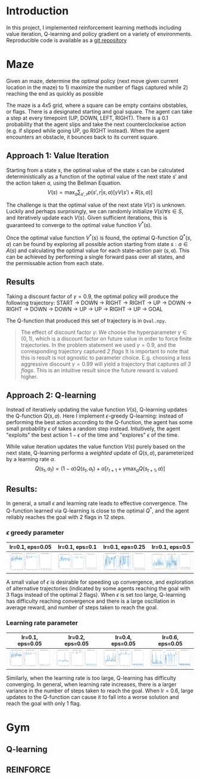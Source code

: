 # Introduction
In this project, I implemented reinforcement learning methods including value iteration, Q-learning and policy gradient on a variety of environments. Reproducible code is available as a [git repository](https://github.com/fyng/SLAM)

# Maze
Given an maze, determine the optimal policy (next move given current location in the maze) to 1) maximize the number of flags captured while 2) reaching the end as quickly as possible

The maze is a 4x5 grid, where a square can be empty contains obstables, or flags. There is a designated starting and goal square. The agent can take a step at every timepoint (UP, DOWN, LEFT, RIGHT). There is a 0.1 probability that the agent slips and take the next counterclockwise action (e.g. if slipped while going UP, go RIGHT instead). When the agent encounters an obstacle, it bounces back to its current square. 

## Approach 1: Value Iteration
Starting from a state $s$, the optimal value of the state $s$ can be calculated deterministically as a function of the optimal value of the next state $s'$ and the action taken $a$, using the Bellman Equation. 
$$V(s) = \max_a \sum_{s', r} p(s',r|s,a)[\gamma V(s') + R(s,a)]$$

The challenge is that the optimal value of the next state $V(s')$ is unknown. Luckily and perhaps surprisingly, we can randomly initialize $V(s) \forall s \in S$, and iteratively update each $V(s)$. Given sufficient iterations, this is guaranteed to converge to the optimal value function $V^{*}(s)$.

Once the optimal value function $V^{*}(s)$ is found, the optimal Q-function $Q^{*}(s,a)$ can be found by exploring all possible action starting from state $s: a \in A(s)$ and calculating the optimal value for each state-action pair $(s,a)$. This can be achieved by performing a single forward pass over all states, and the permissable action from each state. 

## Results
Taking a discount factor of $\gamma = 0.9$, the optimal policy will produce the following trajectory:
START -> DOWN -> RIGHT -> RIGHT -> UP -> DOWN -> RIGHT -> DOWN -> DOWN -> UP -> UP -> RIGHT -> UP -> GOAL

The Q-function that produced this set of trajectory is in `Qval.npy`.

> The effect of discount factor $\gamma$:
> We choose the hyperparameter $\gamma \in (0,1)$, which is a discount factor on future value in order to force finite trajectories. In the problem statement we used $\gamma=0.9$, and the corresponding trajectory captured *2 flags*
> It is important to note that this is result is not agnostic to parameter choice. E.g. choosing a less aggressive discount $\gamma = 0.99$ will yield a trajectory that captures *all 3 flags*. This is an intuitive result since the future reward is valued higher. 


## Approach 2: Q-learning
Instead of iteratively updating the value function $V(s)$, Q-learning updates the Q-function $Q(s,a)$. Here I implement $\epsilon$-greedy Q-learning: instead of performing the best action according to the Q-function, the agent has some small probability $\epsilon$ of takes a random step instead. Intuitively, the agent "exploits" the best action $1-\epsilon$ of the time and "explores" $\epsilon$ of the time. 

While value iteration updates the value function $V(s)$ purely based on the next state, Q-learning performs a *weighted* update of $Q(s,a)$, parameterized by a learning rate $\alpha$. 
$$ Q(s_t, a_t) = (1- \alpha)Q(s_t, a_t) + \alpha[r_{t+1} + \gamma \max_aQ(s_{t+1},a)]$$

## Results: 
In general, a small $\epsilon$ and learning rate leads to effective convergence. The Q-function learned via Q-learning is close to the optimal $Q^{*}$, and the agent reliably reaches the goal with 2 flags in 12 steps.

### $\epsilon$ greedy parameter
| lr=0.1, eps=0.05 | lr=0.1, eps=0.1 | lr=0.1, eps=0.25 | lr=0.1, eps=0.5 |
:-------------------------:|:-------------------------:|:-------------------------:|:-------------------------:
![](plots/Q_lr0.1_ep0.05.png)  |  ![](plots/Q_lr0.1_ep0.1.png) | ![](plots/Q_lr0.1_ep0.25.png)  |  ![](plots/Q_lr0.1_ep0.5.png)

A small value of $\epsilon$ is desirable for speeding up convergence, and exploration of alternative trajectories (indicated by some agents reaching the goal with 3 flags instead of the optimal 2 flags). When $\epsilon$ is set too large, Q-learning has difficulty reaching convergence and there is a large oscillation in average reward, and number of steps taken to reach the goal.

### Learning rate parameter
| lr=0.1, eps=0.05 | lr=0.2, eps=0.05 | lr=0.4, eps=0.05 | lr=0.6, eps=0.05 |
:-------------------------:|:-------------------------:|:-------------------------:|:-------------------------:
![](plots/Q_lr0.1_ep0.05.png)  |  ![](plots/Q_lr0.2_ep0.05.png) | ![](plots/Q_lr0.4_ep0.05.png)  |  ![](plots/Q_lr0.6_ep0.05.png)

Similarly, when the learning rate is too large, Q-learning has difficulty converging. In general, when learning rate increases, there is a larger variance in the number of steps taken to reach the goal. When lr = 0.6, large updates to the Q-function can cause it to fall into a worse solution and reach the goal with only 1 flag.

# Gym 


## Q-learning

## REINFORCE




